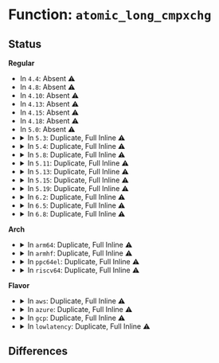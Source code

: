 # Function: <code>atomic_long_cmpxchg</code>

## Status
<b>Regular</b>
<ul>
<li>
In <code>4.4</code>: Absent ⚠️
</li>
<li>
In <code>4.8</code>: Absent ⚠️
</li>
<li>
In <code>4.10</code>: Absent ⚠️
</li>
<li>
In <code>4.13</code>: Absent ⚠️
</li>
<li>
In <code>4.15</code>: Absent ⚠️
</li>
<li>
In <code>4.18</code>: Absent ⚠️
</li>
<li>
In <code>5.0</code>: Absent ⚠️
</li>
<li>
<details>
<summary>In <code>5.3</code>: Duplicate, Full Inline ⚠️</summary>

**Collision:** Static Duplication

**Inline:** Full

**Transformation:** False

**Instances:**

```
In kernel/events/core.c (ffffffff81204f40)
Location: include/asm-generic/atomic-long.h:410
Inline: True
Inline callers:
  - kernel/events/core.c:free_event
```
```
In fs/nsfs.c (ffffffff813099a6)
Location: include/asm-generic/atomic-long.h:410
Inline: True
```
```
In fs/io_uring.c (ffffffff81330ee1)
Location: include/asm-generic/atomic-long.h:410
Inline: True
Inline callers:
  - fs/io_uring.c:io_uring_create
  - fs/io_uring.c:io_sqe_buffer_register
```
```
In net/core/skbuff.c (ffffffff818e6ce3)
Location: include/asm-generic/atomic-long.h:410
Inline: True
```
```
In net/xdp/xdp_umem.c (ffffffff81a75dc1)
Location: include/asm-generic/atomic-long.h:410
Inline: True
Inline callers:
  - net/xdp/xdp_umem.c:xdp_umem_create
```
</details>
</li>
<li>
<details>
<summary>In <code>5.4</code>: Duplicate, Full Inline ⚠️</summary>

**Collision:** Static Duplication

**Inline:** Full

**Transformation:** False

**Instances:**

```
In kernel/events/core.c (ffffffff81211b30)
Location: include/asm-generic/atomic-long.h:410
Inline: True
Inline callers:
  - kernel/events/core.c:free_event
```
```
In fs/nsfs.c (ffffffff8131ca16)
Location: include/asm-generic/atomic-long.h:410
Inline: True
```
```
In fs/io_uring.c (ffffffff81344f7f)
Location: include/asm-generic/atomic-long.h:410
Inline: True
Inline callers:
  - fs/io_uring.c:io_uring_create
  - fs/io_uring.c:io_sqe_buffer_register
```
```
In net/core/skbuff.c (ffffffff819190c3)
Location: include/asm-generic/atomic-long.h:410
Inline: True
```
```
In net/xdp/xdp_umem.c (ffffffff81aacb24)
Location: include/asm-generic/atomic-long.h:410
Inline: True
Inline callers:
  - net/xdp/xdp_umem.c:xdp_umem_create
```
</details>
</li>
<li>
<details>
<summary>In <code>5.8</code>: Duplicate, Full Inline ⚠️</summary>

**Collision:** Static Duplication

**Inline:** Full

**Transformation:** False

**Instances:**

```
In kernel/events/core.c (ffffffff8123da60)
Location: include/asm-generic/atomic-long.h:411
Inline: True
Inline callers:
  - kernel/events/core.c:free_event
```
```
In fs/nsfs.c (ffffffff8135669e)
Location: include/asm-generic/atomic-long.h:411
Inline: True
Inline callers:
  - fs/nsfs.c:__ns_get_path
```
```
In fs/io_uring.c (ffffffff81385801)
Location: include/asm-generic/atomic-long.h:411
Inline: True
Inline callers:
  - fs/io_uring.c:io_uring_create
  - fs/io_uring.c:io_sqe_buffer_register
```
```
In net/core/skbuff.c (ffffffff819ecd2e)
Location: include/asm-generic/atomic-long.h:411
Inline: True
```
```
In net/xdp/xdp_umem.c (ffffffff81ba856e)
Location: include/asm-generic/atomic-long.h:411
Inline: True
Inline callers:
  - net/xdp/xdp_umem.c:xdp_umem_reg
```
</details>
</li>
<li>
<details>
<summary>In <code>5.11</code>: Duplicate, Full Inline ⚠️</summary>

**Collision:** Static Duplication

**Inline:** Full

**Transformation:** False

**Instances:**

```
In kernel/printk/printk_ringbuffer.c (ffffffff8111c845)
Location: include/asm-generic/atomic-long.h:411
Inline: True
Inline callers:
  - kernel/printk/printk_ringbuffer.c:desc_push_tail
```
```
In kernel/events/core.c (ffffffff81247e20)
Location: include/asm-generic/atomic-long.h:411
Inline: True
Inline callers:
  - kernel/events/core.c:free_event
```
```
In fs/nsfs.c (ffffffff81363043)
Location: include/asm-generic/atomic-long.h:411
Inline: True
Inline callers:
  - fs/nsfs.c:__ns_get_path
```
```
In fs/io_uring.c (ffffffff81396835)
Location: include/asm-generic/atomic-long.h:411
Inline: True
Inline callers:
  - fs/io_uring.c:io_uring_create
  - fs/io_uring.c:io_uring_create
  - fs/io_uring.c:io_buffer_account_pin
```
```
In net/core/skbuff.c (ffffffff819ec9ee)
Location: include/asm-generic/atomic-long.h:411
Inline: True
```
```
In net/xdp/xdp_umem.c (ffffffff81bb82d4)
Location: include/asm-generic/atomic-long.h:411
Inline: True
Inline callers:
  - net/xdp/xdp_umem.c:xdp_umem_reg
```
</details>
</li>
<li>
<details>
<summary>In <code>5.13</code>: Duplicate, Full Inline ⚠️</summary>

**Collision:** Static Duplication

**Inline:** Full

**Transformation:** False

**Instances:**

```
In kernel/printk/printk_ringbuffer.c (ffffffff8111d432)
Location: include/asm-generic/atomic-long.h:411
Inline: True
Inline callers:
  - kernel/printk/printk_ringbuffer.c:prb_reserve
```
```
In kernel/events/core.c (ffffffff8124bce0)
Location: include/asm-generic/atomic-long.h:411
Inline: True
Inline callers:
  - kernel/events/core.c:free_event
```
```
In fs/nsfs.c (ffffffff81369ae3)
Location: include/asm-generic/atomic-long.h:411
Inline: True
Inline callers:
  - fs/nsfs.c:__ns_get_path
```
```
In fs/io_uring.c (ffffffff8139183a)
Location: include/asm-generic/atomic-long.h:411
Inline: True
Inline callers:
  - fs/io_uring.c:io_buffer_account_pin
```
```
In net/core/skbuff.c (ffffffff819d2ece)
Location: include/asm-generic/atomic-long.h:411
Inline: True
```
```
In net/xdp/xdp_umem.c (ffffffff81ba7492)
Location: include/asm-generic/atomic-long.h:411
Inline: True
Inline callers:
  - net/xdp/xdp_umem.c:xdp_umem_reg
```
</details>
</li>
<li>
<details>
<summary>In <code>5.15</code>: Duplicate, Full Inline ⚠️</summary>

**Collision:** Static Duplication

**Inline:** Full

**Transformation:** False

**Instances:**

```
In kernel/ucount.c (ffffffff810ea223)
Location: include/linux/atomic/atomic-instrumented.h:1629
Inline: True
Inline callers:
  - kernel/ucount.c:inc_ucount
```
```
In kernel/printk/printk_ringbuffer.c (ffffffff8113d75c)
Location: include/linux/atomic/atomic-instrumented.h:1629
Inline: True
Inline callers:
  - kernel/printk/printk_ringbuffer.c:prb_reserve
```
```
In kernel/events/core.c (ffffffff812875a0)
Location: include/linux/atomic/atomic-instrumented.h:1629
Inline: True
Inline callers:
  - kernel/events/core.c:free_event
```
```
In fs/nsfs.c (ffffffff813b87d3)
Location: include/linux/atomic/atomic-instrumented.h:1629
Inline: True
Inline callers:
  - fs/nsfs.c:__ns_get_path
```
```
In fs/io_uring.c (ffffffff813df743)
Location: include/linux/atomic/atomic-instrumented.h:1629
Inline: True
Inline callers:
  - fs/io_uring.c:io_buffer_account_pin
```
```
In net/core/skbuff.c (ffffffff81a82bae)
Location: include/linux/atomic/atomic-instrumented.h:1629
Inline: True
```
```
In net/xdp/xdp_umem.c (ffffffff81c750ac)
Location: include/linux/atomic/atomic-instrumented.h:1629
Inline: True
Inline callers:
  - net/xdp/xdp_umem.c:xdp_umem_reg
```
</details>
</li>
<li>
<details>
<summary>In <code>5.19</code>: Duplicate, Full Inline ⚠️</summary>

**Collision:** Static Duplication

**Inline:** Full

**Transformation:** False

**Instances:**

```
In kernel/ucount.c (ffffffff81104e94)
Location: include/linux/atomic/atomic-instrumented.h:1738
Inline: True
Inline callers:
  - kernel/ucount.c:inc_ucount
```
```
In kernel/printk/printk_ringbuffer.c (ffffffff8115fd70)
Location: include/linux/atomic/atomic-instrumented.h:1738
Inline: True
Inline callers:
  - kernel/printk/printk_ringbuffer.c:desc_reserve
```
```
In kernel/events/core.c (ffffffff812dbd35)
Location: include/linux/atomic/atomic-instrumented.h:1738
Inline: True
Inline callers:
  - kernel/events/core.c:free_event
```
```
In fs/nsfs.c (ffffffff8143e09e)
Location: include/linux/atomic/atomic-instrumented.h:1738
Inline: True
Inline callers:
  - fs/nsfs.c:__ns_get_path
```
```
In io_uring/io_uring.c (ffffffff816cd3cb)
Location: include/linux/atomic/atomic-instrumented.h:1738
Inline: True
Inline callers:
  - io_uring/io_uring.c:io_buffer_account_pin
```
```
In lib/sbitmap.c (ffffffff81773928)
Location: include/linux/atomic/atomic-instrumented.h:1738
Inline: True
Inline callers:
  - lib/sbitmap.c:__sbitmap_queue_get_batch
```
```
In net/core/skbuff.c (ffffffff81bf78c5)
Location: include/linux/atomic/atomic-instrumented.h:1738
Inline: True
Inline callers:
  - net/core/skbuff.c:mm_account_pinned_pages
```
```
In net/xdp/xdp_umem.c (ffffffff81e19250)
Location: include/linux/atomic/atomic-instrumented.h:1738
Inline: True
Inline callers:
  - net/xdp/xdp_umem.c:xdp_umem_reg
```
</details>
</li>
<li>
<details>
<summary>In <code>6.2</code>: Duplicate, Full Inline ⚠️</summary>

**Collision:** Static Duplication

**Inline:** Full

**Transformation:** False

**Instances:**

```
In kernel/ucount.c (ffffffff8112a7cf)
Location: include/linux/atomic/atomic-instrumented.h:1738
Inline: True
Inline callers:
  - kernel/ucount.c:inc_ucount
```
```
In kernel/printk/printk_ringbuffer.c (ffffffff81193110)
Location: include/linux/atomic/atomic-instrumented.h:1738
Inline: True
Inline callers:
  - kernel/printk/printk_ringbuffer.c:desc_reserve
```
```
In kernel/events/core.c (ffffffff81344025)
Location: include/linux/atomic/atomic-instrumented.h:1738
Inline: True
Inline callers:
  - kernel/events/core.c:free_event
```
```
In fs/nsfs.c (ffffffff814ccaae)
Location: include/linux/atomic/atomic-instrumented.h:1738
Inline: True
Inline callers:
  - fs/nsfs.c:__ns_get_path
```
```
In net/xdp/xdp_umem.c (ffffffff81ff04a6)
Location: include/linux/atomic/atomic-instrumented.h:1738
Inline: True
Inline callers:
  - net/xdp/xdp_umem.c:xdp_umem_reg
```
</details>
</li>
<li>
<details>
<summary>In <code>6.5</code>: Duplicate, Full Inline ⚠️</summary>

**Collision:** Static Duplication

**Inline:** Full

**Transformation:** False

**Instances:**

```
In kernel/ucount.c (ffffffff8113784f)
Location: include/linux/atomic/atomic-instrumented.h:4319
Inline: True
Inline callers:
  - kernel/ucount.c:inc_ucount
```
```
In kernel/printk/printk_ringbuffer.c (ffffffff811a4980)
Location: include/linux/atomic/atomic-instrumented.h:4319
Inline: True
Inline callers:
  - kernel/printk/printk_ringbuffer.c:desc_reserve
```
```
In kernel/events/core.c (ffffffff813750b5)
Location: include/linux/atomic/atomic-instrumented.h:4319
Inline: True
```
```
In fs/nsfs.c (ffffffff81502cee)
Location: include/linux/atomic/atomic-instrumented.h:4319
Inline: True
Inline callers:
  - fs/nsfs.c:__ns_get_path
```
```
In net/xdp/xdp_umem.c (ffffffff8206c654)
Location: include/linux/atomic/atomic-instrumented.h:4319
Inline: True
Inline callers:
  - net/xdp/xdp_umem.c:xdp_umem_reg
```
</details>
</li>
<li>
<details>
<summary>In <code>6.8</code>: Duplicate, Full Inline ⚠️</summary>

**Collision:** Static Duplication

**Inline:** Full

**Transformation:** False

**Instances:**

```
In kernel/ucount.c (ffffffff81142a5f)
Location: include/linux/atomic/atomic-instrumented.h:4319
Inline: True
Inline callers:
  - kernel/ucount.c:inc_ucount
```
```
In kernel/printk/printk_ringbuffer.c (ffffffff811b4470)
Location: include/linux/atomic/atomic-instrumented.h:4319
Inline: True
Inline callers:
  - kernel/printk/printk_ringbuffer.c:desc_reserve
```
```
In kernel/events/core.c (ffffffff8139e3e5)
Location: include/linux/atomic/atomic-instrumented.h:4319
Inline: True
```
```
In fs/nsfs.c (ffffffff81537918)
Location: include/linux/atomic/atomic-instrumented.h:4319
Inline: True
Inline callers:
  - fs/nsfs.c:__ns_get_path
```
```
In net/xdp/xdp_umem.c (ffffffff82140452)
Location: include/linux/atomic/atomic-instrumented.h:4319
Inline: True
Inline callers:
  - net/xdp/xdp_umem.c:xdp_umem_reg
```
</details>
</li>
</ul>
<b>Arch</b>
<ul>
<li>
<details>
<summary>In <code>arm64</code>: Duplicate, Full Inline ⚠️</summary>

**Collision:** Static Duplication

**Inline:** Full

**Transformation:** False

**Instances:**

```
In kernel/trace/ring_buffer.c (ffff80001021abe4)
Location: include/asm-generic/atomic-long.h:410
Inline: True
Inline callers:
  - kernel/trace/ring_buffer.c:ring_buffer_discard_commit
  - kernel/trace/ring_buffer.c:rb_move_tail
  - kernel/trace/ring_buffer.c:rb_move_tail
```
```
In kernel/events/core.c (ffff8000102a0790)
Location: include/asm-generic/atomic-long.h:410
Inline: True
Inline callers:
  - kernel/events/core.c:perf_swevent_set_period
  - kernel/events/core.c:free_event
```
```
In kernel/events/ring_buffer.c (ffff8000102a2730)
Location: include/asm-generic/atomic-long.h:410
Inline: True
Inline callers:
  - kernel/events/ring_buffer.c:perf_output_begin
  - kernel/events/ring_buffer.c:perf_output_begin_backward
  - kernel/events/ring_buffer.c:perf_output_begin_forward
```
```
In fs/nsfs.c (ffff8000103d4668)
Location: include/asm-generic/atomic-long.h:410
Inline: True
```
```
In fs/io_uring.c (ffff8000104010bc)
Location: include/asm-generic/atomic-long.h:410
Inline: True
Inline callers:
  - fs/io_uring.c:io_account_mem
```
```
In drivers/perf/arm-cci.c (ffff800010b912b4)
Location: include/asm-generic/atomic-long.h:410
Inline: True
Inline callers:
  - drivers/perf/arm-cci.c:pmu_event_update
```
```
In drivers/perf/arm_pmu.c (ffff800010b94fdc)
Location: include/asm-generic/atomic-long.h:410
Inline: True
Inline callers:
  - drivers/perf/arm_pmu.c:armpmu_event_update
```
```
In drivers/perf/hisilicon/hisi_uncore_pmu.c (ffff800010b965fc)
Location: include/asm-generic/atomic-long.h:410
Inline: True
Inline callers:
  - drivers/perf/hisilicon/hisi_uncore_pmu.c:hisi_uncore_pmu_event_update
```
```
In drivers/perf/qcom_l2_pmu.c (ffff800010b98e4c)
Location: include/asm-generic/atomic-long.h:410
Inline: True
Inline callers:
  - drivers/perf/qcom_l2_pmu.c:l2_cache_event_update
```
```
In drivers/perf/qcom_l3_pmu.c (ffff800010b9a69c)
Location: include/asm-generic/atomic-long.h:410
Inline: True
Inline callers:
  - drivers/perf/qcom_l3_pmu.c:qcom_l3_cache__32bit_counter_update
  - drivers/perf/qcom_l3_pmu.c:qcom_l3_cache__64bit_counter_update
```
```
In drivers/perf/xgene_pmu.c (ffff800010b9c09c)
Location: include/asm-generic/atomic-long.h:410
Inline: True
Inline callers:
  - drivers/perf/xgene_pmu.c:xgene_perf_event_update
```
```
In net/core/skbuff.c (ffff800010bb2d64)
Location: include/asm-generic/atomic-long.h:410
Inline: True
```
```
In net/xdp/xdp_umem.c (ffff800010d813b0)
Location: include/asm-generic/atomic-long.h:410
Inline: True
Inline callers:
  - net/xdp/xdp_umem.c:xdp_umem_create
```
</details>
</li>
<li>
<details>
<summary>In <code>armhf</code>: Duplicate, Full Inline ⚠️</summary>

**Collision:** Static Duplication

**Inline:** Full

**Transformation:** False

**Instances:**

```
In kernel/trace/ring_buffer.c (c0459718)
Location: include/asm-generic/atomic-long.h:904
Inline: True
Inline callers:
  - kernel/trace/ring_buffer.c:ring_buffer_discard_commit
  - kernel/trace/ring_buffer.c:rb_move_tail
  - kernel/trace/ring_buffer.c:rb_move_tail
```
```
In kernel/events/core.c (c04cb564)
Location: include/asm-generic/atomic-long.h:904
Inline: True
Inline callers:
  - kernel/events/core.c:free_event
```
```
In kernel/events/ring_buffer.c (c04d22c8)
Location: include/asm-generic/atomic-long.h:904
Inline: True
Inline callers:
  - kernel/events/ring_buffer.c:perf_output_begin
  - kernel/events/ring_buffer.c:perf_output_begin_backward
  - kernel/events/ring_buffer.c:perf_output_begin_forward
```
```
In fs/nsfs.c (c05ae5a8)
Location: include/asm-generic/atomic-long.h:904
Inline: True
Inline callers:
  - fs/nsfs.c:__ns_get_path
```
```
In fs/io_uring.c (c05d1e9c)
Location: include/asm-generic/atomic-long.h:904
Inline: True
Inline callers:
  - fs/io_uring.c:io_account_mem
```
```
In net/core/skbuff.c (c0ccf8f0)
Location: include/asm-generic/atomic-long.h:904
Inline: True
```
```
In net/xdp/xdp_umem.c (c0e7b95c)
Location: include/asm-generic/atomic-long.h:904
Inline: True
Inline callers:
  - net/xdp/xdp_umem.c:xdp_umem_create
```
</details>
</li>
<li>
<details>
<summary>In <code>ppc64el</code>: Duplicate, Full Inline ⚠️</summary>

**Collision:** Static Duplication

**Inline:** Full

**Transformation:** False

**Instances:**

```
In kernel/events/core.c (c00000000034c1f8)
Location: include/asm-generic/atomic-long.h:410
Inline: True
Inline callers:
  - kernel/events/core.c:free_event
```
```
In fs/nsfs.c (c0000000004d72f0)
Location: include/asm-generic/atomic-long.h:410
Inline: True
```
```
In fs/io_uring.c (c000000000509518)
Location: include/asm-generic/atomic-long.h:410
Inline: True
Inline callers:
  - fs/io_uring.c:io_account_mem
```
```
In net/core/skbuff.c (c000000000c89c08)
Location: include/asm-generic/atomic-long.h:410
Inline: True
```
```
In net/xdp/xdp_umem.c (c000000000ec1320)
Location: include/asm-generic/atomic-long.h:410
Inline: True
Inline callers:
  - net/xdp/xdp_umem.c:xdp_umem_create
```
</details>
</li>
<li>
<details>
<summary>In <code>riscv64</code>: Duplicate, Full Inline ⚠️</summary>

**Collision:** Static Duplication

**Inline:** Full

**Transformation:** False

**Instances:**

```
In arch/riscv/kernel/perf_event.c (ffffffe0000b95fa)
Location: include/asm-generic/atomic-long.h:410
Inline: True
Inline callers:
  - arch/riscv/kernel/perf_event.c:riscv_pmu_read
```
```
In kernel/trace/ring_buffer.c (ffffffe0001795d6)
Location: include/asm-generic/atomic-long.h:410
Inline: True
Inline callers:
  - kernel/trace/ring_buffer.c:ring_buffer_discard_commit
  - kernel/trace/ring_buffer.c:rb_move_tail
  - kernel/trace/ring_buffer.c:rb_move_tail
```
```
In kernel/events/core.c (ffffffe0001c5450)
Location: include/asm-generic/atomic-long.h:410
Inline: True
Inline callers:
  - kernel/events/core.c:perf_swevent_overflow
  - kernel/events/core.c:free_event
```
```
In kernel/events/ring_buffer.c (ffffffe0001d13a8)
Location: include/asm-generic/atomic-long.h:410
Inline: True
Inline callers:
  - kernel/events/ring_buffer.c:perf_output_begin
  - kernel/events/ring_buffer.c:perf_output_begin_backward
  - kernel/events/ring_buffer.c:perf_output_begin_forward
```
```
In fs/nsfs.c (ffffffe00028eb30)
Location: include/asm-generic/atomic-long.h:410
Inline: True
```
```
In fs/io_uring.c (ffffffe0002b06c0)
Location: include/asm-generic/atomic-long.h:410
Inline: True
Inline callers:
  - fs/io_uring.c:io_uring_create
  - fs/io_uring.c:io_sqe_buffer_register
```
```
In net/core/skbuff.c (ffffffe000743840)
Location: include/asm-generic/atomic-long.h:410
Inline: True
```
```
In net/xdp/xdp_umem.c (ffffffe0008ad84a)
Location: include/asm-generic/atomic-long.h:410
Inline: True
Inline callers:
  - net/xdp/xdp_umem.c:xdp_umem_create
```
</details>
</li>
</ul>
<b>Flavor</b>
<ul>
<li>
<details>
<summary>In <code>aws</code>: Duplicate, Full Inline ⚠️</summary>

**Collision:** Static Duplication

**Inline:** Full

**Transformation:** False

**Instances:**

```
In kernel/events/core.c (ffffffff8120a180)
Location: include/asm-generic/atomic-long.h:410
Inline: True
Inline callers:
  - kernel/events/core.c:free_event
```
```
In fs/nsfs.c (ffffffff81314ff6)
Location: include/asm-generic/atomic-long.h:410
Inline: True
```
```
In fs/io_uring.c (ffffffff8133d55f)
Location: include/asm-generic/atomic-long.h:410
Inline: True
Inline callers:
  - fs/io_uring.c:io_uring_create
  - fs/io_uring.c:io_sqe_buffer_register
```
```
In net/core/skbuff.c (ffffffff818b90c3)
Location: include/asm-generic/atomic-long.h:410
Inline: True
```
```
In net/xdp/xdp_umem.c (ffffffff81a4beb4)
Location: include/asm-generic/atomic-long.h:410
Inline: True
Inline callers:
  - net/xdp/xdp_umem.c:xdp_umem_create
```
</details>
</li>
<li>
<details>
<summary>In <code>azure</code>: Duplicate, Full Inline ⚠️</summary>

**Collision:** Static Duplication

**Inline:** Full

**Transformation:** False

**Instances:**

```
In kernel/events/core.c (ffffffff811fcf70)
Location: include/asm-generic/atomic-long.h:410
Inline: True
Inline callers:
  - kernel/events/core.c:free_event
```
```
In fs/nsfs.c (ffffffff81305be6)
Location: include/asm-generic/atomic-long.h:410
Inline: True
```
```
In fs/io_uring.c (ffffffff8132e21f)
Location: include/asm-generic/atomic-long.h:410
Inline: True
Inline callers:
  - fs/io_uring.c:io_uring_create
  - fs/io_uring.c:io_sqe_buffer_register
```
```
In net/core/skbuff.c (ffffffff81873013)
Location: include/asm-generic/atomic-long.h:410
Inline: True
```
```
In net/xdp/xdp_umem.c (ffffffff81a08aa4)
Location: include/asm-generic/atomic-long.h:410
Inline: True
Inline callers:
  - net/xdp/xdp_umem.c:xdp_umem_create
```
</details>
</li>
<li>
<details>
<summary>In <code>gcp</code>: Duplicate, Full Inline ⚠️</summary>

**Collision:** Static Duplication

**Inline:** Full

**Transformation:** False

**Instances:**

```
In kernel/events/core.c (ffffffff81207f20)
Location: include/asm-generic/atomic-long.h:410
Inline: True
Inline callers:
  - kernel/events/core.c:free_event
```
```
In fs/nsfs.c (ffffffff81312de6)
Location: include/asm-generic/atomic-long.h:410
Inline: True
```
```
In fs/io_uring.c (ffffffff8133b02f)
Location: include/asm-generic/atomic-long.h:410
Inline: True
Inline callers:
  - fs/io_uring.c:io_uring_create
  - fs/io_uring.c:io_sqe_buffer_register
```
```
In net/core/skbuff.c (ffffffff8190a0c3)
Location: include/asm-generic/atomic-long.h:410
Inline: True
```
```
In net/xdp/xdp_umem.c (ffffffff81ab7d64)
Location: include/asm-generic/atomic-long.h:410
Inline: True
Inline callers:
  - net/xdp/xdp_umem.c:xdp_umem_create
```
</details>
</li>
<li>
<details>
<summary>In <code>lowlatency</code>: Duplicate, Full Inline ⚠️</summary>

**Collision:** Static Duplication

**Inline:** Full

**Transformation:** False

**Instances:**

```
In kernel/events/core.c (ffffffff81216cc0)
Location: include/asm-generic/atomic-long.h:410
Inline: True
Inline callers:
  - kernel/events/core.c:free_event
```
```
In fs/nsfs.c (ffffffff81324621)
Location: include/asm-generic/atomic-long.h:410
Inline: True
```
```
In fs/io_uring.c (ffffffff8134e1df)
Location: include/asm-generic/atomic-long.h:410
Inline: True
Inline callers:
  - fs/io_uring.c:io_uring_create
  - fs/io_uring.c:io_sqe_buffer_register
```
```
In net/core/skbuff.c (ffffffff8192b1c3)
Location: include/asm-generic/atomic-long.h:410
Inline: True
```
```
In net/xdp/xdp_umem.c (ffffffff81ac4184)
Location: include/asm-generic/atomic-long.h:410
Inline: True
Inline callers:
  - net/xdp/xdp_umem.c:xdp_umem_create
```
</details>
</li>
</ul>

## Differences
